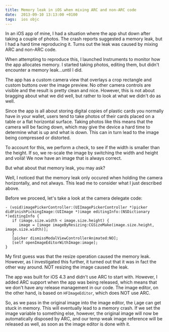 ```yaml
---
title: Memory leak in iOS when mixing ARC and non-ARC code
date:  2013-09-10 13:13:00 +0100
tags:  ios objc
---
```


In an iOS app of mine, I had a situation where the app shut down after taking a
couple of photos. The crash reports suggested a memory leak, but I had a hard time
reproducing it. Turns out the leak was caused by mixing ARC and non-ARC code.

When attempting to reproduce this, I launched Instruments to monitor how the app
allocates memory. I started taking photos, editing them, but didn't encounter a
memory leak...until I did.

The app has a custom camera view that overlays a crop rectangle and custom
buttons over the image preview. No other camera controls are visible and the result
is pretty clean and nice. However, this is not about bragging about what we did well,
but rather to look at what we didn't do as well.

Since the app is all about storing digital copies of plastic cards you normally
have in your wallet, users tend to take photos of their cards placed on a table
or a flat horizontal surface. Taking photos like this means that the camera will
be facing down, which may give the device a hard time to determine what is up and
what is down. This can in turn lead to the image being compressed or distorted.

To account for this, we perform a check, to see if the width is smaller than the
height. If so, we re-scale the image by switching the width and height and voilá!
We now have an image that is always correct.

But what about that memory leak, you may ask?

Well, I noticed that the memory leak only occured when holding the camera horizontally,
and not always. This lead me to consider what I just described above. 

Before we proceed, let's take a look at the camera delegate code:

```objc
- (void)imagePickerController:(UIImagePickerController *)picker didFinishPickingImage:(UIImage *)image editingInfo:(NSDictionary *)editingInfo {
   if (image.size.width < image.size.height) {
      image = [image imageByResizing:CGSizeMake(image.size.height, image.size.width)];
   }
   [picker dismissModalViewControllerAnimated:NO];
   [self openImageEditorWithImage:image];
}
```

My first guess was that the resize operation caused the memory leak. However, as 
I  investigated this further, it turned out that it was in fact the other way 
around. NOT resizing the image caused the leak.

The app was built for iOS 4.3 and didn't use ARC to start with. However, I added
ARC support when the app was being released, which means that we don't have any
release management in our code. The image editor, on the other hand, is based on
`HFImageEditor`, which does NOT use ARC.

So, as we pass in the original image into the image editor, the i,age can get stuck
in memory. This will eventually lead to a memory crash. If we set the image variable
to something else, however, the original image will now be automatically disposed
by ARC, and our temp weak image reference will be released as well, as soon as the
image editor is done with it.
